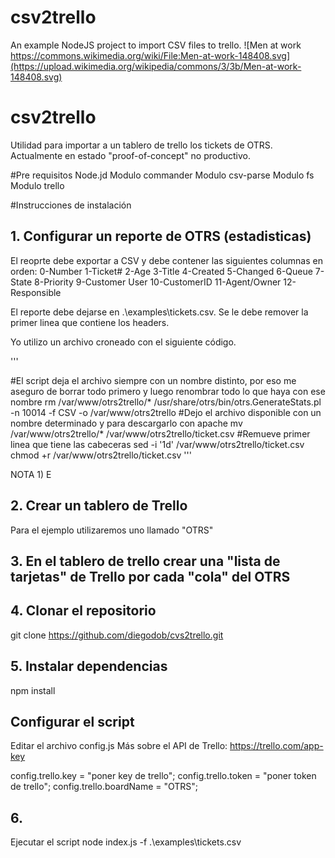 # csv2trello
An example NodeJS project to import CSV files to trello.
![Men at work https://commons.wikimedia.org/wiki/File:Men-at-work-148408.svg](https://upload.wikimedia.org/wikipedia/commons/3/3b/Men-at-work-148408.svg)

# csv2trello
Utilidad para importar a un tablero de trello los tickets de OTRS.
Actualmente en estado "proof-of-concept" no productivo.

#Pre requisitos
Node.jd
Modulo commander
Modulo csv-parse
Modulo  fs
Modulo trello

#Instrucciones de instalación

## 1. Configurar un reporte de OTRS (estadisticas) 
El reoprte debe exportar a CSV y debe contener las siguientes columnas en orden:
0-Number
1-Ticket#
2-Age
3-Title
4-Created
5-Changed
6-Queue
7-State
8-Priority
9-Customer User
10-CustomerID
11-Agent/Owner
12-Responsible

El reporte debe dejarse en .\examples\tickets.csv. Se le debe remover la primer linea que contiene los headers.

Yo utilizo un archivo croneado con el siguiente código.

'''

#El script deja el archivo siempre con un nombre distinto, por eso me aseguro de borrar todo primero y luego renombrar todo lo que haya con ese nombre
rm /var/www/otrs2trello/*
/usr/share/otrs/bin/otrs.GenerateStats.pl -n 10014 -f CSV -o /var/www/otrs2trello
#Dejo el archivo disponible con un nombre determinado y para descargarlo con apache
mv /var/www/otrs2trello/* /var/www/otrs2trello/ticket.csv
#Remueve primer linea que tiene las cabeceras
sed -i '1d'  /var/www/otrs2trello/ticket.csv
chmod +r  /var/www/otrs2trello/ticket.csv
'''

NOTA 1) E


## 2. Crear un tablero de Trello
Para el ejemplo utilizaremos uno llamado "OTRS"

## 3. En el tablero de trello crear una "lista de tarjetas" de Trello por cada "cola" del OTRS

## 4. Clonar el repositorio
git clone https://github.com/diegodob/cvs2trello.git

## 5. Instalar dependencias
npm install

## Configurar el script 
Editar el archivo config.js
Más sobre el API de Trello: https://trello.com/app-key

config.trello.key = "poner key de trello";
config.trello.token = "poner token de trello";
config.trello.boardName = "OTRS";

## 6.
Ejecutar el script
node index.js -f .\examples\tickets.csv

